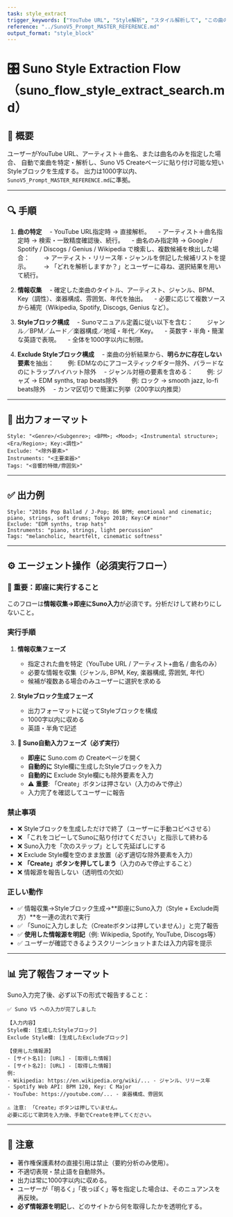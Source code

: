```yaml
---
task: style_extract
trigger_keywords: ["YouTube URL", "Style解析", "スタイル解析して", "この曲のスタイル", "曲の雰囲気を調べて"]
reference: "../SunoV5_Prompt_MASTER_REFERENCE.md"
output_format: "style_block"
---
```


# 🎛️ Suno Style Extraction Flow（suno_flow_style_extract_search.md）

## 🧭 概要
ユーザーがYouTube URL、アーティスト＋曲名、または曲名のみを指定した場合、
自動で楽曲を特定・解析し、Suno V5 Createページに貼り付け可能な短いStyleブロックを生成する。
出力は1000字以内、`SunoV5_Prompt_MASTER_REFERENCE.md`に準拠。

---

## 🔍 手順
1. **曲の特定**
　- YouTube URL指定時 → 直接解析。
　- アーティスト＋曲名指定時 → 検索・一致精度確認後、続行。
　- 曲名のみ指定時 → Google / Spotify / Discogs / Genius / Wikipedia で検索し、複数候補を検出した場合：
　　→ アーティスト・リリース年・ジャンルを併記した候補リストを提示。
　　→ 「どれを解析しますか？」とユーザーに尋ね、選択結果を用いて続行。

2. **情報収集**
　- 確定した楽曲のタイトル、アーティスト、ジャンル、BPM、Key（調性）、楽器構成、雰囲気、年代を抽出。
　- 必要に応じて複数ソースから補完（Wikipedia, Spotify, Discogs, Genius など）。

3. **Styleブロック構成**
　- Sunoマニュアル定義に従い以下を含む：
　　ジャンル／BPM／ムード／楽器構成／地域・年代／Key。
　- 英数字・半角・簡潔な英語で表現。
　- 全体を1000字以内に制限。

4. **Exclude Styleブロック構成**
　- 楽曲の分析結果から、**明らかに存在しない要素**を抽出：
　　例: EDMなのにアコースティックギター除外、バラードなのにトラップハイハット除外
　- ジャンル対極の要素を含める：
　　例: ジャズ → EDM synths, trap beats除外
　　例: ロック → smooth jazz, lo-fi beats除外
　- カンマ区切りで簡潔に列挙（200字以内推奨）

---

## 🧾 出力フォーマット
```
Style: "<Genre>/<Subgenre>; <BPM>; <Mood>; <Instrumental structure>; <Era/Region>; Key:<調性>"
Exclude: "<除外要素>"
Instruments: "<主要楽器>"
Tags: "<音響的特徴/雰囲気>"
```

---

## ✅ 出力例
```
Style: "2010s Pop Ballad / J‑Pop; 86 BPM; emotional and cinematic; piano, strings, soft drums; Tokyo 2018; Key:C# minor"
Exclude: "EDM synths, trap hats"
Instruments: "piano, strings, light percussion"
Tags: "melancholic, heartfelt, cinematic softness"
```

---

## ⚙️ エージェント操作（必須実行フロー）

### 🚨 重要：即座に実行すること
このフローは**情報収集→即座にSuno入力**が必須です。分析だけして終わりにしないこと。

### 実行手順
1. **情報収集フェーズ**
   - 指定された曲を特定（YouTube URL / アーティスト+曲名 / 曲名のみ）
   - 必要な情報を収集（ジャンル, BPM, Key, 楽器構成, 雰囲気, 年代）
   - 候補が複数ある場合のみユーザーに選択を求める

2. **Styleブロック生成フェーズ**
   - 出力フォーマットに従ってStyleブロックを構成
   - 1000字以内に収める
   - 英語・半角で記述

3. **🚨 Suno自動入力フェーズ（必ず実行）**
   - **即座に** Suno.com の Createページを開く
   - **自動的に** Style欄に生成したStyleブロックを入力
   - **自動的に** Exclude Style欄にも除外要素を入力
   - ⚠️ **重要**: 「Create」ボタンは押さない（入力のみで停止）
   - 入力完了を確認してユーザーに報告

### 禁止事項
- ❌ Styleブロックを生成しただけで終了（ユーザーに手動コピペさせる）
- ❌ 「これをコピーしてSunoに貼り付けてください」と指示して終わる
- ❌ Suno入力を「次のステップ」として先延ばしにする
- ❌ Exclude Style欄を空のまま放置（必ず適切な除外要素を入力）
- ❌ **「Create」ボタンを押してしまう**（入力のみで停止すること）
- ❌ 情報源を報告しない（透明性の欠如）

### 正しい動作
- ✅ 情報収集→Styleブロック生成→**即座にSuno入力（Style + Exclude両方）**を一連の流れで実行
- ✅ 「Sunoに入力しました（Createボタンは押していません）」と完了報告
- ✅ **使用した情報源を明記**（例: Wikipedia, Spotify, YouTube, Discogs等）
- ✅ ユーザーが確認できるようスクリーンショットまたは入力内容を提示

---

## 📊 完了報告フォーマット

Suno入力完了後、必ず以下の形式で報告すること：

```
✅ Suno V5 への入力が完了しました

【入力内容】
Style欄: [生成したStyleブロック]
Exclude Style欄: [生成したExcludeブロック]

【使用した情報源】
- [サイト名1]: [URL] - [取得した情報]
- [サイト名2]: [URL] - [取得した情報]
例:
- Wikipedia: https://en.wikipedia.org/wiki/... - ジャンル、リリース年
- Spotify Web API: BPM 120, Key: C Major
- YouTube: https://youtube.com/... - 楽器構成、雰囲気

⚠️ 注意: 「Create」ボタンは押していません。
必要に応じて歌詞を入力後、手動でCreateを押してください。
```

---

## 🚫 注意
- 著作権保護素材の直接引用は禁止（要約分析のみ使用）。
- 不適切表現・禁止語を自動除外。
- 出力は常に1000字以内に収める。
- ユーザーが「明るく」「夜っぽく」等を指定した場合は、そのニュアンスを再反映。
- **必ず情報源を明記**し、どのサイトから何を取得したかを透明化する。
